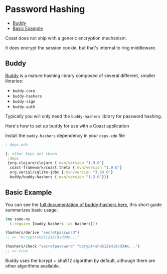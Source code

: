 # Password Hashing

* [Buddy](#user-content-buddy)
* [Basic Example](#user-content-basic-example)

Coast does not ship with a generic encryption mechanism.

It does encrypt the session cookie, but that's internal to ring middleware.

## Buddy

[Buddy](https://github.com/funcool/buddy) is a mature hashing library composed of several different, smaller libraries:

- `buddy-core`
- `buddy-hashers`
- `buddy-sign`
- `buddy-auth`

Typically you will only need the `buddy-hashers` library for password hashing.

Here's how to set up buddy for use with a Coast application

Install the `buddy-hashers` dependency in your `deps.edn` file

```clojure
; deps.edn

{; other keys not shown
 :deps
 {org.clojure/clojure {:mvn/version "1.9.0"}
  coast-framework/coast.theta {:mvn/version "1.0.0"}
  org.xerial/sqlite-jdbc {:mvn/version "3.34.0"}
  buddy/buddy-hashers {:mvn/version "1.3.0"}}}
```

## Basic Example

You can see the [full documentation of buddy-hashers here](https://funcool.github.io/buddy-hashers/latest/), this short guide summarizes basic usage:

```clojure
(ns some-ns
  (:require [buddy.hashers :as hashers]))

(hashers/derive "secretpassword")
;; => "bcrypt+sha512$4i9sd34m..."

(hashers/check "secretpassword" "bcrypt+sha512$4i9sd34m...")
;; => true
```

Buddy uses the bcrypt + sha512 algorithm by default, although there are other algorithms available.
